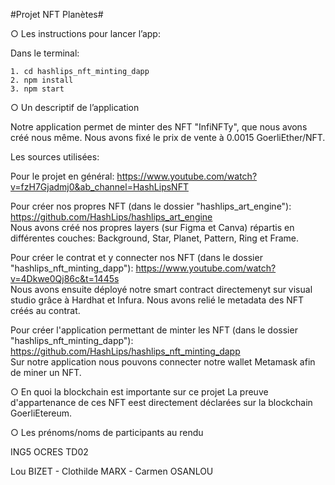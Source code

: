 #Projet NFT Planètes#

○ Les instructions pour lancer l’app:

Dans le terminal:

    1. cd hashlips_nft_minting_dapp
    2. npm install
    3. npm start



○ Un descriptif de l’application 

Notre application permet de minter des NFT "InfiNFTy", que nous avons créé nous même. Nous avons fixé le prix de vente à 0.0015 GoerliEther/NFT.

Les sources utilisées:

Pour le projet en général:
https://www.youtube.com/watch?v=fzH7Gjadmj0&ab_channel=HashLipsNFT 

Pour créer nos propres NFT (dans le dossier "hashlips_art_engine"):
https://github.com/HashLips/hashlips_art_engine  
Nous avons créé nos propres layers (sur Figma et Canva) répartis en différentes couches: Background, Star, Planet, Pattern, Ring et Frame.

Pour créer le contrat et y connecter nos NFT (dans le dossier "hashlips_nft_minting_dapp"):
https://www.youtube.com/watch?v=4Dkwe0Qj86c&t=1445s  
Nous avons ensuite déployé notre smart contract directemenyt sur visual studio grâce à Hardhat et Infura. Nous avons relié le metadata des NFT créés au contrat.

Pour créer l'application permettant de minter les NFT (dans le dossier "hashlips_nft_minting_dapp"):
https://github.com/HashLips/hashlips_nft_minting_dapp  
Sur notre application nous pouvons connecter notre wallet Metamask afin de miner un NFT.



○ En quoi la blockchain est importante sur ce projet
La preuve d'appartenance de ces NFT eest directement déclarées sur la blockchain GoerliEtereum.


○ Les prénoms/noms de participants au rendu

ING5 OCRES TD02

Lou BIZET - 
Clothilde MARX - 
Carmen OSANLOU


